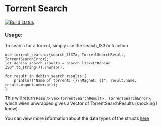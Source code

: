 # Torrent Search
[![Build Status](https://travis-ci.com/billyb2/torrent-search-rs.svg?branch=main)](https://travis-ci.com/billyb2/torrent-search-rs)

### Usage:
To search for a torrent, simply use the search_l337x function

 ```
 use torrent_search::{search_l337x, TorrentSearchResult, TorrentSearchError};
 let debian_search_results = search_l337x("Debian ISO".to_string()).unwrap();

 for result in debian_search_results {
     println!("Name of torrent: {}\nMagnet: {}", result.name, result.magnet.unwrap());
 }

 ```

This will return `Result<Vec<TorrentSearchResult>, TorrentSearchError>`, which when unwrapped
gives a Vector of TorrentSearchResults (shocking I know).

You can view more information about the data types of the structs [here](struct.TorrentSearchResult.html)